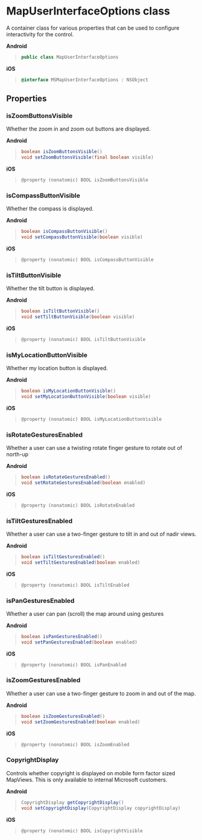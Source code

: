 
# MapUserInterfaceOptions class

A container class for various properties that can be used to configure interactivity for the control.

**Android**

>```java
> public class MapUserInterfaceOptions
>```

**iOS**

> ```objectivec
> @interface MSMapUserInterfaceOptions : NSObject
>```

## Properties

### isZoomButtonsVisible

Whether the zoom in and zoom out buttons are displayed.

**Android**

>```java
> boolean isZoomButtonsVisible()
> void setZoomButtonsVisible(final boolean visible)
>```

**iOS**

>```objectivec
> @property (nonatomic) BOOL isZoomButtonsVisible
>```

### isCompassButtonVisible

Whether the compass is displayed.

**Android**

>```java
> boolean isCompassButtonVisible()
> void setCompassButtonVisible(boolean visible)
>```

**iOS**

>```objectivec
> @property (nonatomic) BOOL isCompassButtonVisible
>```

### isTiltButtonVisible

Whether the tilt button is displayed.

**Android**

>```java
> boolean isTiltButtonVisible()
> void setTiltButtonVisible(boolean visible)
>```

**iOS**

>```objectivec
> @property (nonatomic) BOOL isTiltButtonVisible
>```

### isMyLocationButtonVisible

Whether my location button is displayed.

**Android**

>```java
> boolean isMyLocationButtonVisible()
> void setMyLocationButtonVisible(boolean visible)
>```

**iOS**

>```objectivec
> @property (nonatomic) BOOL isMyLocationButtonVisible
>```

### isRotateGesturesEnabled

Whether a user can use a twisting rotate finger gesture to rotate out of north-up

**Android**

>```java
> boolean isRotateGesturesEnabled()
> void setRotateGesturesEnabled(boolean enabled)
>```

**iOS**

>```objectivec
> @property (nonatomic) BOOL isRotateEnabled
>```

### isTiltGesturesEnabled

Whether a user can use a two-finger gesture to tilt in and out of nadir views.

**Android**

>```java
> boolean isTiltGesturesEnabled()
> void setTiltGesturesEnabled(boolean enabled)
>```

**iOS**

> ```objectivec
> @property (nonatomic) BOOL isTiltEnabled
>```

### isPanGesturesEnabled

Whether a user can pan (scroll) the map around using gestures

**Android**

>```java
> boolean isPanGesturesEnabled()
> void setPanGesturesEnabled(boolean enabled)
>```

**iOS**

>```objectivec
> @property (nonatomic) BOOL isPanEnabled
>```

### isZoomGesturesEnabled

Whether a user can use a two-finger gesture to zoom in and out of the map.

**Android**

>```java
> boolean isZoomGesturesEnabled()
> void setZoomGesturesEnabled(boolean enabled)
>```

**iOS**

>```objectivec
> @property (nonatomic) BOOL isZoomEnabled
>```

### CopyrightDisplay

Controls whether copyright is displayed on mobile form factor sized MapViews. This is only available to internal Microsoft customers.

**Android**

>```java
> CopyrightDisplay getCopyrightDisplay()
> void setCopyrightDisplay(CopyrightDisplay copyrightDisplay)
>```

**iOS**

>```objectivec
> @property (nonatomic) BOOL isCopyrightVisible
>```
